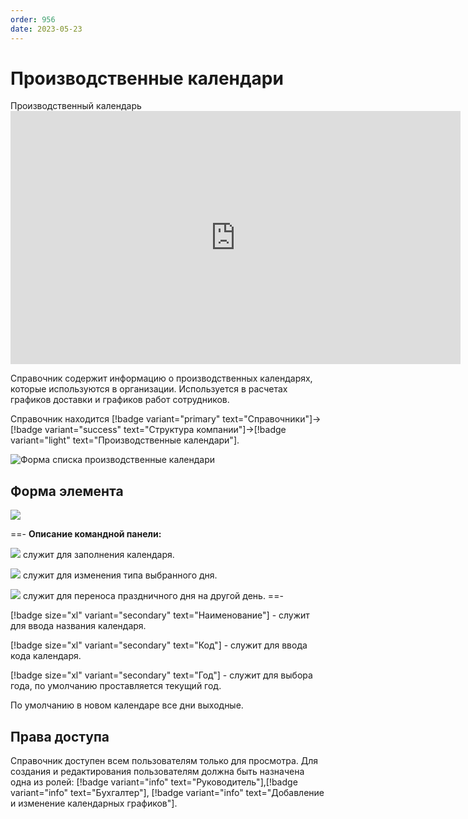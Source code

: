 ```yaml
---
order: 956
date: 2023-05-23
---
```

# Производственные календари

Производственный календарь
      <iframe
        width="720"
        height="405"
        src="https://rutube.ru/play/embed/280ad9952063c90b47e5d4f896e95a94"
        frameBorder="0"
        allow="clipboard-write; autoplay"
        allowFullScreen
      ></iframe>
    

Справочник содержит информацию о производственных календарях, которые используются в организации. Используется в расчетах графиков доставки и графиков работ сотрудников.

Справочник находится [!badge variant="primary" text="Справочники"]->[!badge variant="success" text="Структура компании"]->[!badge variant="light" text="Производственные календари"].

![Форма списка производственные календари](/images/Форма_списка_производственные_календари.jpg)

## Форма элемента

![](/images/Форма_элемента_производственный_календарь.jpg)


==- **Описание командной панели:**

![](/images/Заполнить_по_умолчанию.jpg)  служит для заполнения календаря.

![](/images/Изменить_день.jpg) служит для изменения типа выбранного дня.

![](/images/Перенести_день.jpg) служит для переноса праздничного дня на другой день. 
==-

[!badge size="xl" variant="secondary" text="Наименование"] - служит для ввода названия календаря.

[!badge size="xl" variant="secondary" text="Код"] - служит для ввода кода календаря.

[!badge size="xl" variant="secondary" text="Год"] - служит для выбора года, по умолчанию проставляется текущий год.

По умолчанию в новом календаре все дни выходные.

## Права доступа

Справочник доступен всем пользователям только для просмотра. Для создания и редактирования пользователям должна быть назначена одна из ролей: [!badge variant="info" text="Руководитель"],[!badge variant="info" text="Бухгалтер"], [!badge variant="info" text="Добавление и изменение календарных графиков"].
